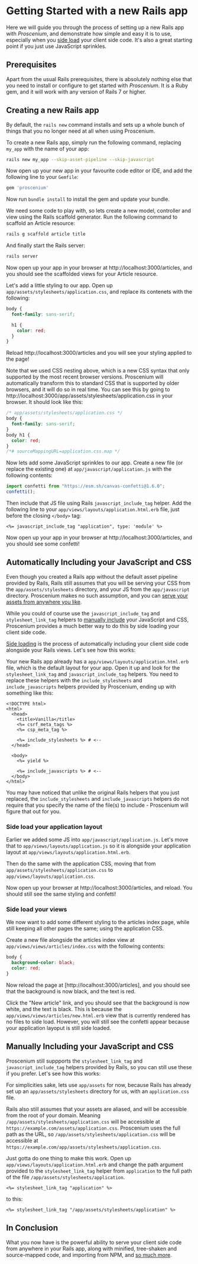 # Getting Started with a new Rails app

Here we will guide you through the process of setting up a new Rails app with _Proscenium_, and demonstrate how simple and easy it is to use, especially when you [side load](/README.md#side-loading) your client side code. It's also a great starting point if you just use JavaScript sprinkles.

## Prerequisites

Apart from the usual Rails prerequisites, there is absolutely nothing else that you need to install or configure to get started with _Proscenium_. It is a Ruby gem, and it will work with any version of Rails 7 or higher.

## Creating a new Rails app

By default, the `rails new` command installs and sets up a whole bunch of things that you no longer need at all when using Proscenium.

To create a new Rails app, simply run the following command, replacing `my_app` with the name of your app:

```bash
rails new my_app --skip-asset-pipeline --skip-javascript
```

Now open up your new app in your favourite code editor or IDE, and add the following line to your `Gemfile`:

```ruby
gem 'proscenium'
```

Now run `bundle install` to install the gem and update your bundle.

We need some code to play with, so lets create a new model, controller and view using the Rails scaffold generator. Run the following command to scaffold an Article resource:

```bash
rails g scaffold article title
```

And finally start the Rails server:

```bash
rails server
```

Now open up your app in your browser at http://localhost:3000/articles, and you should see the scaffolded views for your Article resource.

Let's add a little styling to our app. Open up `app/assets/stylesheets/application.css`, and replace its contenets with the following:

```css
body {
  font-family: sans-serif;

  h1 {
    color: red;
  }
}
```

Reload http://localhost:3000/articles and you will see your styling applied to the page!

Note that we used CSS nesting above, which is a new CSS syntax that only supported by the most recent browser versions. Proscenium will automatically transform this to standard CSS that is supported by older browsers, and it will do so in real time. You can see this by going to http://localhost:3000/app/assets/stylesheets/application.css in your browser. It should look like this:

```css
/* app/assets/stylesheets/application.css */
body {
  font-family: sans-serif;
}
body h1 {
  color: red;
}
/*# sourceMappingURL=application.css.map */
```

Now lets add some JavaScript sprinkles to our app. Create a new file (or replace the existing one) at `app/javascript/application.js` with the following contents:

```js
import confetti from "https://esm.sh/canvas-confetti@1.6.0";
confetti();
```

Then include that JS file using Rails `javascript_include_tag` helper. Add the following line to your `app/views/layouts/application.html.erb` file, just before the closing `</body>` tag:

```erb
<%= javascript_include_tag "application", type: 'module' %>
```

Now open up your app in your browser at http://localhost:3000/articles, and you should see some confetti!

## Automatically Including your JavaScript and CSS

Even though you created a Rails app without the default asset pipeline provided by Rails, Rails still assumes that you will be serving your CSS from the `app/assets/stylesheets` directory, and your JS from the `app/javascript` directory. Proscenium makes no such assumption, and you can [serve your assets from anywhere you like](https://github.com/joelmoss/proscenium#client-side-code-anywhere).

While you could of course use the `javascript_include_tag` and `stylesheet_link_tag` helpers to [manually include](#manually-including-your-javascript-and-css) your JavaScript and CSS, Proscenium provides a much better way to do this by side loading your client side code.

[Side loading](/README.md#side-loading) is the process of automatically including your client side code alongside your Rails views. Let's see how this works:

Your new Rails app already has a `app/views/layouts/application.html.erb` file, which is the default layout for your app. Open it up and look for the `stylesheet_link_tag` and `javascript_include_tag` helpers. You need to replace these helpers with the `include_stylesheets` and `include_javascripts` helpers provided by Proscenium, ending up with something like this:

```erb
<!DOCTYPE html>
<html>
  <head>
    <title>Vanilla</title>
    <%= csrf_meta_tags %>
    <%= csp_meta_tag %>

    <%= include_stylesheets %> # <--
  </head>

  <body>
    <%= yield %>

    <%= include_javascripts %> # <--
  </body>
</html>
```

You may have noticed that unlike the original Rails helpers that you just replaced, the `include_stylesheets` and `include_javascripts` helpers do not require that you specify the name of the file(s) to include - Proscenium will figure that out for you.

### Side load your application layout

Earlier we added some JS into `app/javascript/application.js`. Let's move that to `app/views/layouts/application.js` so it is alongside your application layout at `app/views/layouts/application.html.erb`.

Then do the same with the application CSS, moving that from `app/assets/stylesheets/application.css` to `app/views/layouts/application.css`.

Now open up your browser at http://localhost:3000/articles, and reload. You should still see the same styling and confetti!

### Side load your views

We now want to add some different styling to the articles index page, while still keeping all other pages the same; using the application CSS.

Create a new file alongside the articles index view at `app/views/views/articles/index.css` with the following contents:

```css
body {
  background-color: black;
  color: red;
}
```

Now reload the page at [http://localhost:3000/articles], and you should see that the background is now black, and the text is red.

Click the "New article" link, and you should see that the background is now white, and the text is black. This is because the `app/views/views/articles/new.html.erb` view that is currently rendered has no files to side load. However, you will still see the confetti appear because your application layoput is still side loaded.

## Manually Including your JavaScript and CSS

Proscenium still suppports the `stylesheet_link_tag` and `javascript_include_tag` helpers provided by Rails, so you can still use these if you prefer. Let's see how this works:

For simplicities sake, lets use `app/assets` for now, because Rails has already set up an `app/assets/stylesheets` directory for us, with an `application.css` file.

Rails also still assumes that your assets are aliased, and will be accessible from the root of your domain. Meaning `/app/assets/stylesheets/application.css` will be accessible at `https://example.com/assets/application.css`. Proscenium uses the full path as the URL, so `/app/assets/stylesheets/application.css` will be accessible at `https://example.com/app/assets/stylesheets/application.css`.

Just gotta do one thing to make this work. Open up `app/views/layouts/application.html.erb` and change the path argument provided to the `stylesheet_link_tag` helper from `application` to the full path of the file `/app/assets/stylesheets/application`.

```erb
<%= stylesheet_link_tag "application" %>
```

to this:

```erb
<%= stylesheet_link_tag "/app/assets/stylesheets/application" %>
```

## In Conclusion

What you now have is the powerful ability to serve your client side code from anywhere in your Rails app, along with minified, tree-shaken and source-mapped code, and importing from NPM, and [so much more](https://github.com/joelmoss/proscenium).
